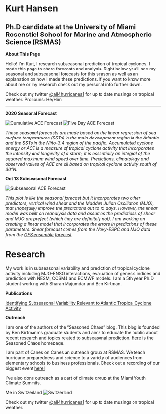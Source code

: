 # Kurt Hansen
## Ph.D candidate at the University of Miami Rosenstiel School for Marine and Atmospheric Science (RSMAS)


**About This Page**

Hello! I’m Kurt, I research subseasonal prediction of tropical cyclones. I made this page to share forecasts and analysis. Right below you’ll see my seasonal and subseasonal forecasts for this season as well as an explanation on how I made these predictions. If you want to know more about me or my research check out my personal info further down.

Check out my twitter [@all4hurricanes1](https://twitter.com/all4hurricanes1) for up to date musings on tropical weather.
Pronouns: He/Him

___

**2020 Seasonal Forecast**

![Cumulative ACE Forecast](https://user-images.githubusercontent.com/37673640/95933759-51e63500-0d9d-11eb-807a-fc1e8d2675dd.png)
![Five Day ACE Forecast](https://user-images.githubusercontent.com/37673640/95933714-3d09a180-0d9d-11eb-842a-51407c520a43.png)

*These seasonal forecasts are made based on the linear regression of sea surface temperatures (SSTs) in the main development region in the Atlantic and the SSTs in the Niño-3.4 region of the pacific. Accumulated cyclone energy or ACE is a measure of tropical cyclone activity that incorporates the intensity and longevity of a storm, it is essentially an integral of the squared maximum wind speed over time. Predictions, climatology and observed values of ACE are all based on tropical cyclone activity south of 30°N.*


**Oct 13 Subseasonal Forecast**

![Subseasonal ACE Forecast](https://user-images.githubusercontent.com/37673640/96279655-f7b7c080-0fa4-11eb-933e-b52a336ffe34.png)

*This plot is like the seasonal forecast but it incorporates two other predictors, vertical wind shear and the Madden Julian Oscillation (MJO), that (hopefully) improve the predictions out to 15 days. However, the linear model was built on reanalysis data and assumes the predictions of shear and MJO are prefect (which they are definitely not). I am working on creating a linear model that incorporates the errors in predictions of these parameters. Shear forecast comes from the Navy-ESPC and MJO data from the [GFS ensemble forecast](https://www.cpc.ncep.noaa.gov/products/precip/CWlink/MJO/mjo.shtml).*


# Research

My work is in subseasonal variability and prediction of tropical cyclone activity including MJO-ENSO interactions, evaluation of genesis indices and prediction with NESM, CCSM4 and ECMWF models. I am a 5th year Ph.D student working with Sharan Majumdar and Ben Kirtman.

**Publications**   

[Identifying Subseasonal Variability Relevant to Atlantic Tropical Cyclone Activity](https://journals.ametsoc.org/waf/article/doi/10.1175/WAF-D-19-0260.1/353803/Identifying-Subseasonal-Variability-Relevant-to)

**Outreach**

I am one of the authors of the “Seasoned Chaos” blog. This blog is founded by Ben Kirtmann's graduate students and aims to educate the public about recent research and topics related to subseasonal prediction. [Here](https://seasonedchaos.github.io/) is the Seasoned Chaos homepage. 

I am part of Canes on Canes an outreach group at RSMAS. We teach hurricane preparedness and science to a variety of audiences from elementary schools to business professionals. Check out a recording of our biggest event [here!](https://www.youtube.com/watch?v=5VKOYdmWM5I)

I've also done outreach as a part of climate group at the Miami Youth Climate Summits.

Me in Switzerland ![Switzerland](https://user-images.githubusercontent.com/37673640/87254653-02b4ff00-c452-11ea-94ed-96aa31f425dc.jpg)

Check out my twitter [@all4hurricanes1](https://twitter.com/all4hurricanes1) for up to date musings on tropical weather.







